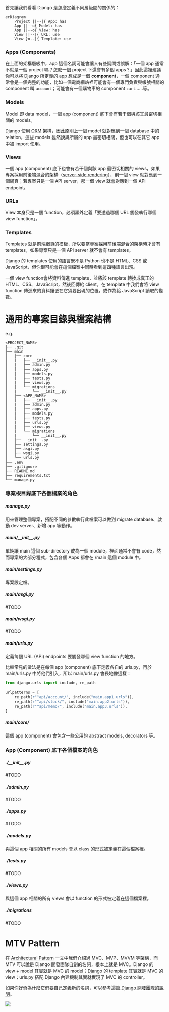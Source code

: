首先讓我們看看 Django 是怎麼定義不同層級間的關係的：

```mermaid
erDiagram
    Project ||--|{ App: has
    App ||--o{ Model: has
    App ||--o{ View: has
    View ||--|{ URL: use
    View }o--|{ Template: use
```

### Apps (Components)

在上面的架構層級中，app 這個名詞可能會讓人有些疑問或誤解：「一個 app 通常不就是一個 project 嗎？怎麼一個 project 下還會有多個 apps？」因此這裡建議你可以將 Django 所定義的 app 想成是一個 **component**，一個 component 通常會是一個完整的功能，比如一個電商網站裡可能會有一個專門負責與帳號相關的 component 叫 `account`；可能會有一個購物車的 component `cart`……等。

### Models

Model 即 data model，一個 app (component) 底下會有若干個與該其最密切相關的 models。

Django 使用 [ORM](</Database/ORM.canvas>) 架構，因此原則上一個 model 就對應到一個 database 中的 relation，這些 models 雖然說與所屬的 app 最密切相關，但也可以在其它 app 中被 import 使用。

### Views

一個 app (component) 底下也會有若干個與該 app 最密切相關的 views，如果專案採用前後端混合的架構（[server-side rendering](</Web Development/SSR vs. CSR.md#Server-Side Rendering (SSR)>)），則一個 view 就對應到一個網頁；若專案只是一個 API server，那一個 view 就會對應到一個 API endpoint。

### URLs

View 本身只是一個 function，必須額外定義「要透過哪個 URL 觸發執行哪個 view function」。

### Templates

Templates 就是前端網頁的模板，所以要當專案採用前後端混合的架構時才會有 templates，如果專案只是一個 API server 就不會有 templates。

Django 的 templates 使用的語言既不是 Python 也不是 HTML、CSS 或 JavaScript，但你很可能會在這個檔案中同時看到這四種語言出現。

一個 view function會將資料傳進 template，並將該 template 轉換成真正的 HTML、CSS、JavaScript，然後回傳給 client。在 template 中我們會將 view function 傳進來的資料鑲嵌在它須要出現的位置，或作為給 JavaScript 讀取的變數。

# 通用的專案目錄與檔案結構

e.g.

```plaintext
<PROJECT_NAME>
├── .git
├── main
│   ├── core
│   |   ├── __init__.py
│   |   ├── admin.py
│   |   ├── apps.py
│   |   ├── models.py
│   |   ├── tests.py
│   |   ├── views.py
│   |   └── migrations
│   |       └── __init__.py
│   ├── <APP_NAME>
│   |   ├── __init__.py
│   |   ├── admin.py
│   |   ├── apps.py
│   |   ├── models.py
│   |   ├── tests.py
│   |   ├── urls.py
│   |   ├── views.py
│   |   └── migrations
│   |       └── __init__.py
│   ├── __init__.py
│   ├── settings.py
│   ├── asgi.py
│   ├── wsgi.py
│   └── urls.py
├── .env
├── .gitignore
├── README.md
├── requirements.txt
└── manage.py
```

### 專案根目錄底下各個檔案的角色

##### manage.py

用來管理整個專案，搭配不同的參數執行此檔案可以做到 migrate database、啟動 dev server、新增 app 等動作。

##### main/\_\_init\_\_.py

單純讓 main 這個 sub-directory 成為一個 module，裡面通常不會有 code，然而專案的大部分程式，包含各個 Apps 都會在 /main 這個 module 中。

##### main/settings.py

專案設定檔。

##### main/asgi.py

#TODO 

##### main/wsgi.py

#TODO 

##### main/urls.py

定義每個 URL (API) endpoints 要觸發哪個 view function 的地方。

比較常見的做法是在每個 app (component) 底下定義各自的 urls.py，再於 main/urls.py 中將他們引入，所以 main/urls.py 會長地像這樣：

```Python
from django.urls import include, re_path

urlpatterns = [
    re_path(r"^api/account/", include("main.app1.urls")),
    re_path(r"^api/stock/", include("main.app2.urls")),
    re_path(r"^api/memo/", include("main.app3.urls")),
]
```

##### main/core/

這個 app (component) 會包含一些公用的 abstract models, decorators 等。

### App (Component) 底下各個檔案的角色

##### ./\_\_init\_\_.py

#TODO 

##### ./admin.py

#TODO 

##### ./apps.py

#TODO 

##### ./models.py

與這個 app 相關的所有 models 會以 class 的形式被定義在這個檔案裡。

##### ./tests.py

#TODO 

##### ./views.py

與這個 app 相關的所有 views 會以 function 的形式被定義在這個檔案裡。

##### ./migrations

#TODO 

# MTV Pattern

在 [Architectural Pattern](</System Design/Architectural Pattern.md>) 一文中我們介紹過 MVC、MVP、MVVM 等架構，而 MTV 可以說是 Django 開發團隊自創的名詞，根本上就是 MVC。Django 的 view + model 其實就是 MVC 的 model；Django 的 template 其實就是 MVC 的 view；urls.py 搭配 Django 內建機制其實就實現了 MVC 的 controller。

如果你好奇為什麼它們要自己定義新的名詞，可以參考[這篇 Django 開發團隊的說明](https://docs.djangoproject.com/en/5.0/faq/general/#django-appears-to-be-a-mvc-framework-but-you-call-the-controller-the-view-and-the-view-the-template-how-come-you-don-t-use-the-standard-names)。

![](<https://raw.githubusercontent.com/Jamison-Chen/KM-software/master/img/mtv.png>)
